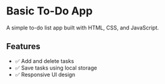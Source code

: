 # Basic To-Do App

A simple to-do list app built with HTML, CSS, and JavaScript.

## Features
- ✅ Add and delete tasks
- ✅ Save tasks using local storage
- ✅ Responsive UI design
